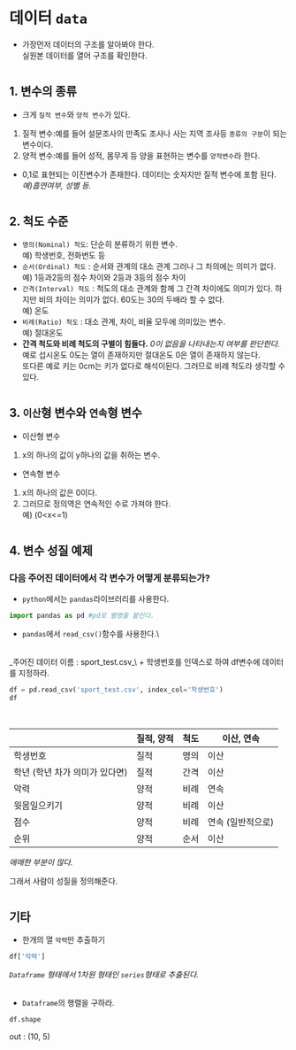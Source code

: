 # 데이터 `data`
+ 가장먼저 데이터의 구조를 알아봐야 한다.\
실원본 데이터를 열어 구조를 확인한다.
#
## 1. 변수의 종류
+ 크게 `질적 변수`와 `양적 변수`가 있다.
1. 질적 변수:예를 들어 설문조사의 만족도 조사나 사는 지역 조사등 `종류의 구분`이 되는 변수이다.
2. 양적 변수:예를 들어 성적, 몸무게 등 양을 표현하는 변수를 `양적변수`라 한다.
+ 0,1로 표현되는 이진변수가 존재한다. 데이터는 숫자지만 질적 변수에 포함 된다. _예)흡연여부, 성별 등._
#
## 2. 척도 수준
+ `명의(Nominal) 척도`: 단순히 분류하기 위한 변수.\
 예) 학생번호, 전화번도 등
+ `순서(Ordinal) 척도` : 순서와 관계의 대소 관계 그러나 그 차의에는 의미가 없다.\
 예) 1등과2등의 점수 차이와 2등과 3등의 점수 차이
+ `간격(Interval) 척도` : 척도의 대소 관계와 함께 그 간격 차이에도 의미가 있다. 하지만 비의 차이는 의미가 없다. 60도는 30의 두배라 할 수 없다.\
 예) 온도
 + `비례(Ratio) 척도` : 대소 관계, 차이, 비율 모두에 의미있는 변수.\
 예) 절대온도
+ __간격 척도와 비례 척도의 구별이 힘들다.__ _0이 없음을 나타내는지 여부를 판단한다._\
예로 섭시온도 0도는 열이 존재하지만 절대온도 0은 열이 존재하지 않는다.\
또다른 예로 키는 0cm는 키가 없다로 해석이된다. 그러므로 비례 척도라 생각할 수 있다.
#
## 3. `이산`형 변수와 `연속`형 변수
+ 이산형 변수
1. x의 하나의 값이 y하나의 값을 취하는 변수.
+ 연속형 변수
1. x의 하나의 값은 0이다.
2. 그러므로 정의역은 연속적인 수로 가져야 한다.\
예) (0<x<=1)
#
## 4. 변수 성질 예제
### 다음 주어진 데이터에서 각 변수가 어떻게 분류되는가?

+ `python`에서는 `pandas`라이브러리를 사용한다.

```python
import pandas as pd #pd로 별명을 붙인다.
```

+ `pandas`에서 `read_csv()`함수를 사용한다.\
<br>
_주어진 데이터 이름 : sport_test.csv_\
+ 학생번호를 인덱스로 하여 df변수에 데이터를 지정하라.

```python
df = pd.read_csv('sport_test.csv', index_col='학생번호')
df
```
<br>

|        | 질적, 양적| 척도 |이산, 연속|
|--------|---------|--------|---------|
|학생번호|질적|명의|이산|
|학년 (학년 차가 의미가 있다면)|질적|간격|이산|
|악력|양적|비례|연속|
|윗몸일으키기|양적|비례|이산|
|점수|양적|비례|연속 (일반적으로)|
|순위|양적|순서|이산|

_애매한 부분이 많다._

그래서 사람이 성질을 정의해준다. 
#
## 기타
+ 한개의 열 `악력`만 추출하기
```python
df['악력']
```
_`Dataframe` 형태에서 1차원 형태인 `series`형태로 추출된다._
<br><br>
+ `Dataframe`의 행렬을 구하라.
```python
df.shape
```
out : (10, 5)

